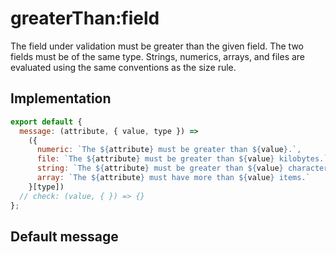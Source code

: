# greaterThan:field

The field under validation must be greater than the given field. The two fields must be of the same type. Strings, numerics, arrays, and files are evaluated using the same conventions as the size rule.

## Implementation

```js
export default {
  message: (attribute, { value, type }) =>
    ({
      numeric: `The ${attribute} must be greater than ${value}.`,
      file: `The ${attribute} must be greater than ${value} kilobytes.`,
      string: `The ${attribute} must be greater than ${value} characters.`,
      array: `The ${attribute} must have more than ${value} items.`
    }[type])
  // check: (value, { }) => {}
};
```

## Default message

```

```
